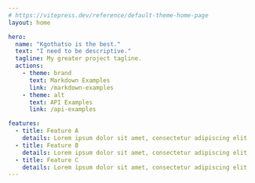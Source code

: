 ```yaml
---
# https://vitepress.dev/reference/default-theme-home-page
layout: home

hero:
  name: "Kgothatso is the best."
  text: "I need to be descriptive."
  tagline: My greater project tagline.
  actions:
    - theme: brand
      text: Markdown Examples
      link: /markdown-examples
    - theme: alt
      text: API Examples
      link: /api-examples

features:
  - title: Feature A
    details: Lorem ipsum dolor sit amet, consectetur adipiscing elit
  - title: Feature B
    details: Lorem ipsum dolor sit amet, consectetur adipiscing elit
  - title: Feature C
    details: Lorem ipsum dolor sit amet, consectetur adipiscing elit
---
```


